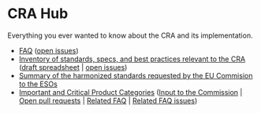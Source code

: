 # CRA Hub

Everything you ever wanted to know about the CRA and its implementation.

* [FAQ][] ([open issues][FAQ issues])
* [Inventory of standards, specs, and best practices relevant to the CRA][inventory] ([draft spreadsheet][inventory spreadsheet] | [open issues][inventory issues])
* [Summary of the harmonized standards requested by the EU Commision to the ESOs][standards]
* [Important and Critical Product Categories][] ([Input to the Commission][] | [Open pull requests][] | [Related FAQ][] | [Related FAQ issues][])
 
[FAQ]: https://github.com/orcwg/cra-hub/blob/main/faq.md
[FAQ issues]: https://github.com/orcwg/cra-hub/labels/FAQ
[inventory]: https://github.com/orcwg/cra-hub/blob/main/inventory.md
[inventory spreadsheet]: https://docs.google.com/spreadsheets/d/1Y36Vueb3Eo_djOuRdpyzoCS1vzGaKpjP-99g3J6rw7Y/edit?gid=0#gid=0
[inventory issues]: https://github.com/orcwg/cra-hub/labels/inventory
[standards]: https://github.com/orcwg/cra-hub/blob/main/standards.md

[Important and Critical Product Categories]: https://github.com/orcwg/cra-hub/blob/main/product-definitions/
[Input to the Commission]: https://github.com/orcwg/cra-hub/blob/main/product-definitions/input-to-draft-regulation.md
[Open pull requests]: https://github.com/orcwg/cra-hub/pulls?q=is:pr+is:open+label:%22Critical+and+Important+Products%22
[Related FAQ]: https://github.com/orcwg/cra-hub/blob/main/faq.md#important-and-critical-product-categories
[Related FAQ issues]: https://github.com/orcwg/cra-hub/issues?q=is:issue%20state:open%20label:%22Critical%20and%20Important%20Products%22%20label:FAQ
